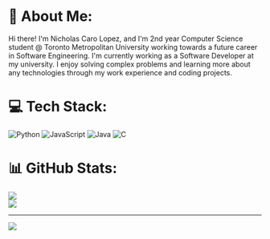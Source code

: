 # 💫 About Me:
Hi there! I'm Nicholas Caro Lopez, and I'm 2nd year Computer Science student @ Toronto Metropolitan University working towards a future career in Software Engineering. I'm currently working as a Software Developer at my university. I enjoy solving complex problems and learning more about any technologies through my work experience and coding projects. 

<!-- TODO: Add more social links or create a new section for Fun Facts
## 🌐 Socials:
[![LinkedIn](https://img.shields.io/badge/LinkedIn-%230077B5.svg?logo=linkedin&logoColor=white)](https://linkedin.com/in/https://www.linkedin.com/in/nicholas-caro-lopez/) 
-->
<!-- TODO: Replace the Java icon with a better icon -->
# 💻 Tech Stack:
![Python](https://img.shields.io/badge/python-3670A0?style=for-the-badge&logo=python&logoColor=ffdd54) 
![JavaScript](https://img.shields.io/badge/javascript-%23323330.svg?style=for-the-badge&logo=javascript&logoColor=%23F7DF1E) 
![Java](https://img.shields.io/badge/java-%23ED8B00.svg?style=for-the-badge&logo=openjdk&logoColor=white) 
![C](https://img.shields.io/badge/c-%2300599C.svg?style=for-the-badge&logo=c&logoColor=white)

# 📊 GitHub Stats:
![](https://github-readme-stats.vercel.app/api?username=nicholas489&theme=vue-dark&hide_border=false&include_all_commits=true&count_private=false)<br/>
![](https://github-readme-streak-stats.herokuapp.com/?user=nicholas489&theme=vue-dark&hide_border=false)<br/>

<!-- TODO: Uncomment this in the future 
![](https://github-readme-stats.vercel.app/api/top-langs/?username=nicholas489&theme=vue-dark&hide_border=false&include_all_commits=true&count_private=false&layout=compact)
-->

---
[![](https://visitcount.itsvg.in/api?id=nicholas489&icon=3&color=0)](https://visitcount.itsvg.in)

<!-- Proudly created with GPRM ( https://gprm.itsvg.in ) -->
